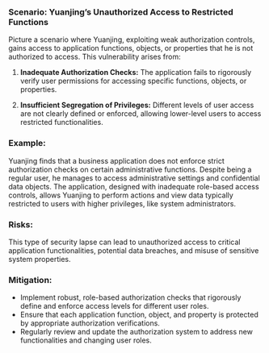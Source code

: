 ### Scenario: Yuanjing’s Unauthorized Access to Restricted Functions 
Picture a scenario where Yuanjing, exploiting weak authorization controls, gains access to application functions, objects, or properties that he is not authorized to access. This vulnerability arises from: 

1. **Inadequate Authorization Checks:** The application fails to rigorously verify user permissions for accessing specific functions, objects, or properties. 

2. **Insufficient Segregation of Privileges:** Different levels of user access are not clearly defined or enforced, allowing lower-level users to access restricted functionalities. 

### Example: 

Yuanjing finds that a business application does not enforce strict authorization checks on certain administrative functions. Despite being a regular user, he manages to access administrative settings and confidential data objects. The application, designed with inadequate role-based access controls, allows Yuanjing to perform actions and view data typically restricted to users with higher privileges, like system administrators. 

### Risks: 

This type of security lapse can lead to unauthorized access to critical application functionalities, potential data breaches, and misuse of sensitive system properties. 

### Mitigation: 

- Implement robust, role-based authorization checks that rigorously define and enforce access levels for different user roles. 
- Ensure that each application function, object, and property is protected by appropriate authorization verifications. 
- Regularly review and update the authorization system to address new functionalities and changing user roles. 